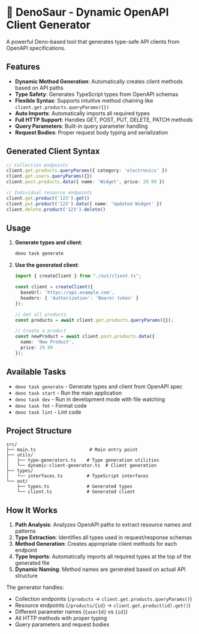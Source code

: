 # 🦖 DenoSaur - Dynamic OpenAPI Client Generator

A powerful Deno-based tool that generates type-safe API clients from OpenAPI specifications.

## Features

- **Dynamic Method Generation**: Automatically creates client methods based on API paths
- **Type Safety**: Generates TypeScript types from OpenAPI schemas
- **Flexible Syntax**: Supports intuitive method chaining like `client.get.products.queryParams({})`
- **Auto Imports**: Automatically imports all required types
- **Full HTTP Support**: Handles GET, POST, PUT, DELETE, PATCH methods
- **Query Parameters**: Built-in query parameter handling
- **Request Bodies**: Proper request body typing and serialization

## Generated Client Syntax

```typescript
// Collection endpoints
client.get.products.queryParams({ category: 'electronics' })
client.get.users.queryParams({})
client.post.products.data({ name: 'Widget', price: 29.99 })

// Individual resource endpoints  
client.get.product('123').get()
client.put.product('123').data({ name: 'Updated Widget' })
client.delete.product('123').delete()
```

## Usage

1. **Generate types and client**:
   ```bash
   deno task generate
   ```

2. **Use the generated client**:
   ```typescript
   import { createClient } from "./out/client.ts";
   
   const client = createClient({ 
     baseUrl: 'https://api.example.com',
     headers: { 'Authorization': 'Bearer token' }
   });
   
   // Get all products
   const products = await client.get.products.queryParams({});
   
   // Create a product
   const newProduct = await client.post.products.data({
     name: 'New Product',
     price: 29.99
   });
   ```

## Available Tasks

- `deno task generate` - Generate types and client from OpenAPI spec
- `deno task start` - Run the main application
- `deno task dev` - Run in development mode with file watching
- `deno task fmt` - Format code
- `deno task lint` - Lint code

## Project Structure

```
src/
├── main.ts                    # Main entry point
├── utils/
│   ├── type-generators.ts    # Type generation utilities
│   └── dynamic-client-generator.ts  # Client generation
├── types/
│   └── interfaces.ts         # TypeScript interfaces
└── out/
    ├── types.ts              # Generated types
    └── client.ts             # Generated client
```

## How It Works

1. **Path Analysis**: Analyzes OpenAPI paths to extract resource names and patterns
2. **Type Extraction**: Identifies all types used in request/response schemas
3. **Method Generation**: Creates appropriate client methods for each endpoint
4. **Type Imports**: Automatically imports all required types at the top of the generated file
5. **Dynamic Naming**: Method names are generated based on actual API structure

The generator handles:
- Collection endpoints (`/products` → `client.get.products.queryParams()`)
- Resource endpoints (`/products/{id}` → `client.get.product(id).get()`)
- Different parameter names (`{userId}` vs `{id}`)
- All HTTP methods with proper typing
- Query parameters and request bodies